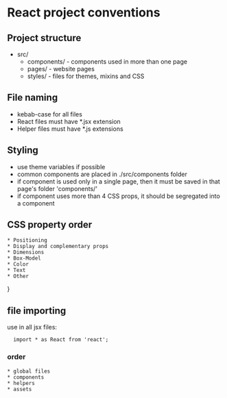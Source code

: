 # React project conventions

## Project structure
  * src/
    * components/ - components used in more than one page
    * pages/ - website pages
    * styles/ - files for themes, mixins and CSS

## File naming
  * kebab-case for all files
  * React files must have *.jsx extension
  * Helper files must have *.js extensions

## Styling
  * use theme variables if possible
  * common components are placed in ./src/components folder
  * if component is used only in a single page, then it must be saved in that page's folder 'components/'
  * if component uses more than 4 CSS props, it should be segregated into a component

  ## CSS property order
    * Positioning
    * Display and complementary props
    * Dimensions
    * Box-Model
    * Color
    * Text
    * Other
}

## file importing
  use in all jsx files:
```
  import * as React from 'react';
```
  ### order
    * global files
    * components
    * helpers
    * assets
